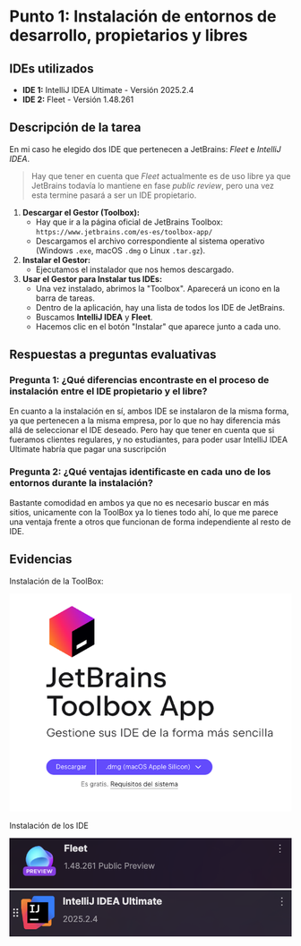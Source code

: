 # Punto 1: Instalación de entornos de desarrollo, propietarios y libres

## IDEs utilizados
- **IDE 1:** IntelliJ IDEA Ultimate - Versión 2025.2.4
- **IDE 2:** Fleet - Versión 1.48.261

## Descripción de la tarea
En mi caso he elegido dos IDE que pertenecen a JetBrains: *Fleet* e *IntelliJ IDEA*.

> Hay que tener en cuenta que *Fleet* actualmente es de uso libre ya que JetBrains todavía lo mantiene en fase *public review*, pero una vez esta termine pasará a ser un IDE propietario. 

1. **Descargar el Gestor (Toolbox):**
    - Hay que ir a la página oficial de JetBrains Toolbox: `https://www.jetbrains.com/es-es/toolbox-app/`
    - Descargamos el archivo correspondiente al sistema operativo (Windows `.exe`, macOS `.dmg` o Linux `.tar.gz`).
2. **Instalar el Gestor:**
    - Ejecutamos el instalador que nos hemos descargado.
3. **Usar el Gestor para Instalar tus IDEs:**
    - Una vez instalado, abrimos la "Toolbox". Aparecerá un icono en la barra de tareas.
    - Dentro de la aplicación, hay una lista de todos los IDE de JetBrains.
    - Buscamos **IntelliJ IDEA** y **Fleet**.
    - Hacemos clic en el botón "Instalar" que aparece junto a cada uno.

## Respuestas a preguntas evaluativas

### Pregunta 1: ¿Qué diferencias encontraste en el proceso de instalación entre el IDE propietario y el libre?

En cuanto a la instalación en sí, ambos IDE se instalaron de la misma forma, ya que pertenecen a la misma empresa, por lo que no hay diferencia más allá de seleccionar el IDE deseado. Pero hay que tener en cuenta que si fueramos clientes regulares, y no estudiantes, para poder usar IntelliJ IDEA Ultimate habría que pagar una suscripción

### Pregunta 2: ¿Qué ventajas identificaste en cada uno de los entornos durante la instalación?

Bastante comodidad en ambos ya que no es necesario buscar en más sitios, unicamente con la ToolBox ya lo tienes todo ahí, lo que me parece una ventaja frente a otros que funcionan de forma independiente al resto de IDE.

## Evidencias

Instalación de la ToolBox:

![Instalación de la ToolBox](https://github.com/IES-Rafael-Alberti/2526-u2-2-1-ides-g1_-adjunte_aqui_el_nombre_del_equipo/blob/main/entregas_individuales/AGC/capturas/descarga%20toolbox.png)

Instalación de los IDE 

![Instalación Fleet](https://github.com/IES-Rafael-Alberti/2526-u2-2-1-ides-g1_-adjunte_aqui_el_nombre_del_equipo/blob/main/entregas_individuales/AGC/capturas/descarga%20fleet.png)
![Instalación FleeIntelliJ IDEA](https://github.com/IES-Rafael-Alberti/2526-u2-2-1-ides-g1_-adjunte_aqui_el_nombre_del_equipo/blob/main/entregas_individuales/AGC/capturas/descarga%20idea.png)
